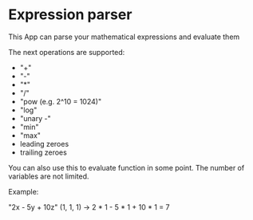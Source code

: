 # Expression parser

This App can parse your mathematical expressions and evaluate them

The next operations are supported:

- "+"
- "-"
- "*"
- "/"
- "pow (e.g. 2^10 = 1024)"
- "log"
- "unary -"
- "min"
- "max"
- leading zeroes
- trailing zeroes

You can also use this to evaluate function in some point. 
The number of variables are not limited.

Example:

"2x - 5y + 10z"
(1, 1, 1) -> 2 * 1 - 5 * 1 + 10 * 1 = 7
